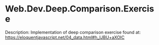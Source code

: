 # Web.Dev.Deep.Comparison.Exercise

Description: Implementation of deep comparison exercise found at: https://eloquentjavascript.net/04_data.html#h_IJBU+aXOIC                               
